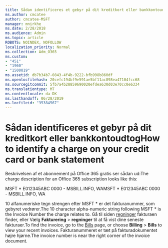 ```yaml
---
title: Sådan identificeres et gebyr på dit kreditkort eller bankkontoudtog
ms.author: cmcatee
author: cmcatee-MSFT
manager: mnirkhe
ms.date: 2/28/2018
ms.audience: Admin
ms.topic: article
ROBOTS: NOINDEX, NOFOLLOW
localization_priority: Normal
ms.collection: Adm_O365
ms.custom:
- "451"
- "1960"
- "1500019"
ms.assetid: db7b34b7-0843-4f4b-9222-bfb998b860df
ms.openlocfilehash: 20cefc194bf9e591ae5bf11ac898ea47104fcc68
ms.sourcegitcommit: 5fb7a4b28859690020efdea630d03e70cc0e6334
ms.translationtype: MT
ms.contentlocale: da-DK
ms.lasthandoff: 06/28/2019
ms.locfileid: "35384567"
---
```

# <a name="how-to-identify-a-charge-on-your-credit-card-or-bank-statement"></a><span data-ttu-id="8e33c-102">Sådan identificeres et gebyr på dit kreditkort eller bankkontoudtog</span><span class="sxs-lookup"><span data-stu-id="8e33c-102">How to identify a charge on your credit card or bank statement</span></span>

<span data-ttu-id="8e33c-103">Beskrivelsen af et abonnement på Office 365 gratis ser sådan ud:</span><span class="sxs-lookup"><span data-stu-id="8e33c-103">The charge description for an Office 365 subscription looks like this:</span></span>
  
<span data-ttu-id="8e33c-104">MSFT \* E012345ABC 0000 - MSBILL.INFO, WA</span><span class="sxs-lookup"><span data-stu-id="8e33c-104">MSFT \* E012345ABC 0000 - MSBILL.INFO, WA</span></span>
  
<span data-ttu-id="8e33c-105">10 alfanumeriske tegn strengen efter MSFT \* er det fakturanummer, som gebyret vedrører.</span><span class="sxs-lookup"><span data-stu-id="8e33c-105">The 10 character alpha-numeric string following MSFT \* is the Invoice Number the charge relates to.</span></span> <span data-ttu-id="8e33c-106">Gå til siden [regninger](https://go.microsoft.com/fwlink/p/?linkid=848039) fakturaen finder, eller Vælg **Fakturering** \> **regninger** til at få vist dine seneste fakturaer.</span><span class="sxs-lookup"><span data-stu-id="8e33c-106">To find the invoice, go to the [Bills](https://go.microsoft.com/fwlink/p/?linkid=848039) page, or choose **Billing** \> **Bills** to view your recent invoices.</span></span> <span data-ttu-id="8e33c-107">Fakturanummeret er tæt på fakturadokumentet højre hjørne.</span><span class="sxs-lookup"><span data-stu-id="8e33c-107">The invoice number is near the right corner of the invoice document.</span></span>
  